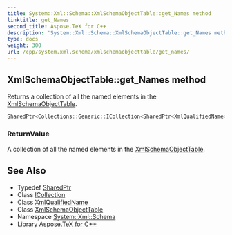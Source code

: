 ```yaml
---
title: System::Xml::Schema::XmlSchemaObjectTable::get_Names method
linktitle: get_Names
second_title: Aspose.TeX for C++
description: 'System::Xml::Schema::XmlSchemaObjectTable::get_Names method. Returns a collection of all the named elements in the XmlSchemaObjectTable in C++.'
type: docs
weight: 300
url: /cpp/system.xml.schema/xmlschemaobjecttable/get_names/
---
```

## XmlSchemaObjectTable::get_Names method


Returns a collection of all the named elements in the [XmlSchemaObjectTable](../).

```cpp
SharedPtr<Collections::Generic::ICollection<SharedPtr<XmlQualifiedName>>> System::Xml::Schema::XmlSchemaObjectTable::get_Names()
```


### ReturnValue

A collection of all the named elements in the [XmlSchemaObjectTable](../).

## See Also

* Typedef [SharedPtr](../../../system/sharedptr/)
* Class [ICollection](../../../system.collections.generic/icollection/)
* Class [XmlQualifiedName](../../../system.xml/xmlqualifiedname/)
* Class [XmlSchemaObjectTable](../)
* Namespace [System::Xml::Schema](../../)
* Library [Aspose.TeX for C++](../../../)
